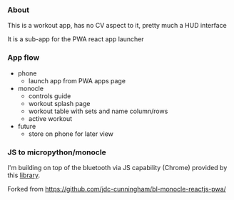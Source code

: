 ### About

This is a workout app, has no CV aspect to it, pretty much a HUD interface

It is a sub-app for the PWA react app launcher

### App flow

- phone
  - launch app from PWA apps page
- monocle
  - controls guide
  - workout splash page
  - workout table with sets and name column/rows
  - active workout
- future
  - store on phone for later view

### JS to micropython/monocle

I'm building on top of the bluetooth via JS capability (Chrome) provided by this [library](https://github.com/siliconwitchery/web-bluetooth-repl).

Forked from https://github.com/jdc-cunningham/bl-monocle-reactjs-pwa/
